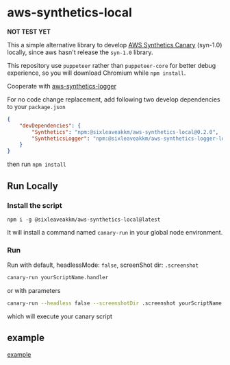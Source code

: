 # aws-synthetics-local
**NOT TEST YET**

This a simple alternative library to develop [AWS Synthetics Canary](https://docs.aws.amazon.com/AmazonCloudWatch/latest/monitoring/CloudWatch_Synthetics_Canaries_Function_Library.html) (syn-1.0) locally, since aws hasn't release the `syn-1.0` library.

This repository use `puppeteer` rather than `puppeteer-core` for better debug experience,
so you will download Chromium while `npm install`.

Cooperate with [aws-synthetics-logger](https://www.npmjs.com/package/@sixleaveakkm/aws-synthetics-logger-local)

For no code change replacement, add following two develop dependencies to your `package.json`
```json
{
    "devDependencies": {
        "Synthetics": "npm:@sixleaveakkm/aws-synthetics-local@0.2.0",
        "SyntheticsLogger": "npm:@sixleaveakkm/aws-synthetics-logger-local@0.1.6"
    }
}
```

then run `npm install`

## Run Locally
### Install the script 
`npm i -g @sixleaveakkm/aws-synthetics-local@latest`

It will install a command named `canary-run` in your global node environment.

### Run
Run with default, headlessMode: `false`, screenShot dir: `.screenshot`
```bash
canary-run yourScriptName.handler
```
or with parameters
```bash
canary-run --headless false --screenshotDir .screenshot yourScriptName.handler
```

which will execute your canary script

## example
[example](example/)
